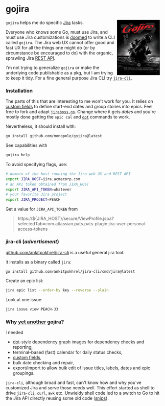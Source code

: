 [Jira]: https://www.atlassian.com/software/jira
[github.com/ankitpokhrel/jira-cli]: https://github.com/ankitpokhrel/jira-cli
[`dot`]: https://graphviz.org/docs/layouts/dot
[dot]: https://graphviz.org/docs/layouts/dot
[`jira-cli`]: #jira-cli-advertisment
[`jiraboss.go`]: internal/myj/jiraboss.go
[custom fields]: internal/myj/customfields.go
[github.com/ankitpokhrel/jira-cli]: https://github.com/ankitpokhrel/jira-cli
[REST API]: https://developer.atlassian.com/server/jira/platform/rest
[snips]: https://github.com/monopole/snips
[doomed]: https://github.com/search?q=jira+in%3Areadme+and+gojira+in%3Aname+and+language%3Ago&type=repositories&ref=advsearch
[yet another]: https://github.com/search?q=jira+in%3Areadme+and+gojira+in%3Aname+and+language%3Ago&type=repositories&ref=advsearch

# gojira


`gojira` helps me do specific [Jira] tasks.
<img src="internal/utils/gojira.jpg" align="right" height="180" width="140">

Everyone who knows some Go, must use Jira,
and must use Jira customizations is [doomed] to write a
CLI called `gojira`.  The Jira web UX
cannot offer good and fast UX for all the
things one might do (or by circumstance be encouraged to do)
with the organic, sprawling Jira [REST API].

I'm not trying to generalize `gojira` or make the underlying
code publishable as a pkg, but I am trying to keep
it tidy. For a fine general purpose Jira CLI try [`jira-cli`].

### Installation

The parts of this that are interesting to me won't work
for you.  It relies on [custom fields] to define
start-end dates and group stories into epics.
Feel free to fork and
adapt [`jiraboss.go`]. Change where it gets _dates_ and
you're mostly done getting the `epic cal` and [`dot`]
commands to work.

Nevertheless, it should install with:

```bash
go install github.com/monopole/gojira@latest
```
See capabilities with

```bash
gojira help
```

To avoid specifying flags, use:
```bash
# domain of the host running the Jira web UX and REST API
export JIRA_HOST=jira.acmecorp.com
# an API token obtained from JIRA_HOST
export JIRA_API_TOKEN=whatever
# your favorite Jira project
export JIRA_PROJECT=PEACH
```

Get a value for `JIRA_API_TOKEN` from

> https://${JIRA_HOST}/secure/ViewProfile.jspa?selectedTab=com.atlassian.pats.pats-plugin:jira-user-personal-access-tokens


### jira-cli (_advertisment_)

[github.com/ankitpokhrel/jira-cli]
is a useful general jira tool.

It installs as a binary called  `jira`:
```bash
go install github.com/ankitpokhrel/jira-cli/cmd/jira@latest
```


Create an epic list:

```bash
jira epic list --order-by key --reverse --plain
```

Look at one issue:
```bash
jira issue view PEACH-33
```

### Why [yet another] gojira?

I needed
* [dot]-style dependency graph images for dependency checks and reporting,
* terminal-based (fast) calendar for daily status checks,
* [custom fields],
* bulk date checking and repair,
* export/import to allow bulk edit of issue titles, labels, 
  dates and epic groupings.

`jira-cli`, although broad and fast,
can't know how and why you've customized Jira and
serve those needs well.
This effort started as
shell to drive `jira-cli`, `curl`, `awk` etc.
Unwieldy shell code led to a
switch to Go to hit the Jira API directly reusing
some old code ([snips]).

